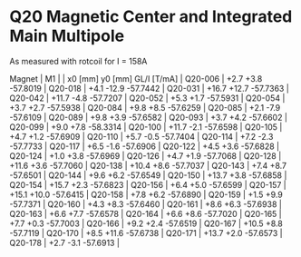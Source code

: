 Q20 Magnetic Center and Integrated Main Multipole
=================================================

As measured with rotcoil for I = 158A

Magnet  |             M1               |
        | x0 [mm]  y0 [mm] GL/I [T/mA] |
Q20-006 |    +2.7     +3.8   -57.8019  |
Q20-018 |    +4.1    -12.9   -57.7442  |
Q20-031 |   +16.7    +12.7   -57.7363  |
Q20-042 |   +11.7     -4.8   -57.7207  |
Q20-052 |    +5.3     +1.7   -57.5931  |
Q20-054 |    +3.7     +2.7   -57.5938  |
Q20-084 |    +9.8     +8.5   -57.6259  |
Q20-085 |    +2.1     -7.9   -57.6109  |
Q20-089 |    +9.8     +3.9   -57.6582  |
Q20-093 |    +3.7     +4.2   -57.6602  |
Q20-099 |    +9.0     +7.8   -58.3314  |
Q20-100 |   +11.7     -2.1   -57.6598  |
Q20-105 |    +4.7     +1.2   -57.6909  |
Q20-110 |    +5.7     -0.5   -57.7404  |
Q20-114 |    +7.2     -2.3   -57.7733  |
Q20-117 |    +6.5     -1.6   -57.6906  |
Q20-122 |    +4.5     +3.6   -57.6828  |
Q20-124 |    +1.0     +3.8   -57.6969  |
Q20-126 |    +4.7     +1.9   -57.7068  |
Q20-128 |   +11.6     +3.6   -57.7060  |
Q20-138 |   +10.4     +8.6   -57.7037  |
Q20-143 |    +7.4     +8.7   -57.6501  |
Q20-144 |    +9.6     +6.2   -57.6549  |
Q20-150 |   +13.7     +3.8   -57.6858  |
Q20-154 |   +15.7     +2.3   -57.6823  |
Q20-156 |    +6.4     +5.0   -57.6599  |
Q20-157 |   +15.1    +10.0   -57.6415  |
Q20-158 |    +7.8     +6.2   -57.6890  |
Q20-159 |    +1.5     +9.9   -57.7371  |
Q20-160 |    +4.3     +8.3   -57.6460  |
Q20-161 |    +8.6     +6.3   -57.6938  |
Q20-163 |    +6.6     +7.7   -57.6578  |
Q20-164 |    +6.6     +8.6   -57.7020  |
Q20-165 |    +7.7     +0.3   -57.7003  |
Q20-166 |    +9.2     +2.4   -57.6519  |
Q20-167 |   +10.5     +8.8   -57.7119  |
Q20-170 |    +8.5    +11.6   -57.6738  |
Q20-171 |   +13.7     +2.0   -57.6573  |
Q20-178 |    +2.7     -3.1   -57.6913  |
